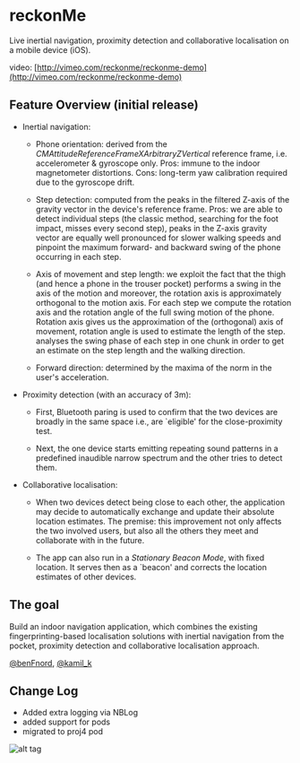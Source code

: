 reckonMe
========

Live inertial navigation, proximity detection and collaborative localisation on a mobile device (iOS).

video: [http://vimeo.com/reckonme/reckonme-demo](http://vimeo.com/reckonme/reckonme-demo)


Feature Overview (initial release)
----------------------------------

- Inertial navigation:
	
	-	Phone orientation: derived from the *CMAttitudeReferenceFrameXArbitraryZVertical* reference frame, i.e. accelerometer & gyroscope only. Pros: immune to the indoor magnetometer distortions. Cons: long-term yaw calibration required due to the gyroscope drift.

	-	Step detection: computed from the peaks in the filtered Z-axis of the gravity vector in the device's reference frame. Pros: we are able to detect individual steps (the classic method, searching for the foot impact, misses every second step), peaks in the Z-axis gravity vector are equally well pronounced for slower walking speeds and pinpoint the maximum forward- and backward swing of the phone occurring in each step.

	-	Axis of movement and step length: we exploit the fact that the thigh (and hence a phone in the trouser pocket) performs a swing in the axis of the motion and moreover, the rotation axis is approximately orthogonal to the motion axis. For each step we compute the rotation axis and the rotation angle of the full swing 
motion of the phone.  Rotation axis gives us the approximation of the (orthogonal) axis of movement, rotation angle is used to estimate the length of the step.
analyses the swing phase of each step in one chunk in order to get an estimate on the step length
and the walking direction.

	-	Forward direction: determined by the maxima of the norm in the user's acceleration.

- Proximity detection (with an accuracy of 3m):

	-	First, Bluetooth paring is used to confirm that the two devices are broadly in the same space i.e., are `eligible' for the close-proximity test.

	-	Next, the one device starts emitting repeating sound patterns in a predefined inaudible narrow spectrum and the other tries to detect them.

- Collaborative localisation:

	-	When two devices detect being close to each other, the application may decide to automatically exchange and update their absolute location estimates. The premise: this improvement not only affects the two involved users, but also all the others they meet and collaborate with in the future. 

	-	The app can also run in a *Stationary Beacon Mode*, with fixed location. It serves then as a `beacon' and corrects the location estimates of other devices. 



The goal
--------

Build an indoor navigation application, which combines the existing fingerprinting-based localisation solutions with inertial navigation from the pocket, proximity detection and collaborative localisation approach. 

[@benFnord](https://twitter.com/benFnord), [@kamil_k](https://twitter.com/kamil_k)





Change Log
--------
- Added extra logging via NBLog
- added support for pods
- migrated to proj4 pod

![alt tag](https://github.com/jdp-global/reckonMe/blob/ble/images/photo.PNG)


